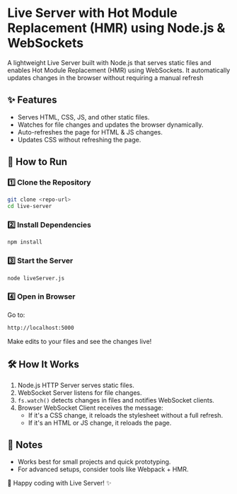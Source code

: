 # Live Server with Hot Module Replacement (HMR) using Node.js & WebSockets

A lightweight Live Server built with Node.js that serves static files and enables Hot Module Replacement (HMR) using WebSockets. It automatically updates changes in the browser without requiring a manual refresh

## ✨ Features

* Serves HTML, CSS, JS, and other static files.
* Watches for file changes and updates the browser dynamically.
* Auto-refreshes the page for HTML & JS changes.
* Updates CSS without refreshing the page.

## 🚀 How to Run

### 1️⃣ Clone the Repository

```bash
git clone <repo-url>
cd live-server
```
### 2️⃣ Install Dependencies
```bash
npm install
```
### 3️⃣ Start the Server
```bash
node liveServer.js
```
### 4️⃣ Open in Browser
Go to:
```bash
http://localhost:5000
```
Make edits to your files and see the changes live!

## 🛠 How It Works

1. Node.js HTTP Server serves static files.
2. WebSocket Server listens for file changes.
3. `fs.watch()` detects changes in files and notifies WebSocket clients.
4. Browser WebSocket Client receives the message:
    * If it's a CSS change, it reloads the stylesheet without a full refresh.
   * If it's an HTML or JS change, it reloads the page.

## 📌 Notes

* Works best for small projects and quick prototyping.
* For advanced setups, consider tools like Webpack + HMR.

🚀 Happy coding with Live Server! ✨
